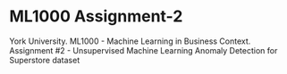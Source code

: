 # ML1000 Assignment-2

York University. ML1000 - Machine Learning in Business Context. Assignment #2 - Unsupervised Machine Learning
Anomaly Detection for Superstore dataset


